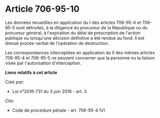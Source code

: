 # Article 706-95-10

Les données recueillies en application du I des articles 706-95-4 et 706-95-5 sont détruites, à la diligence du procureur de
la République ou du procureur général, à l'expiration du délai de prescription de l'action publique ou lorsqu'une décision
définitive a été rendue au fond. Il est dressé procès-verbal de l'opération de destruction. 

Les correspondances interceptées en application du II des mêmes articles 706-95-4 et 706-95-5 ne peuvent concerner que la
personne ou la liaison visée par l'autorisation d'interception.

**Liens relatifs à cet article**

_Créé par_:

  - Loi n°2016-731 du 3 juin 2016 - art. 3

_Cite_:

  - Code de procédure pénale - art. 706-95-4 (V)
